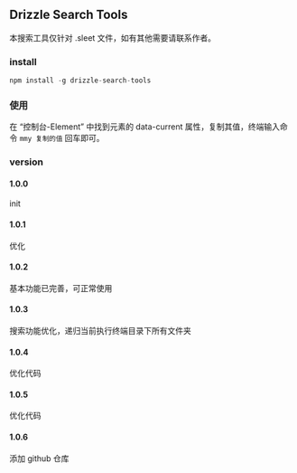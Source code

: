 ## Drizzle Search Tools

本搜索工具仅针对 .sleet 文件，如有其他需要请联系作者。

### install

```javascript
npm install -g drizzle-search-tools
```

### 使用

在 “控制台-Element” 中找到元素的 data-current 属性，复制其值，终端输入命令 `mmy 复制的值` 回车即可。

### version

#### 1.0.0

init

#### 1.0.1

优化

#### 1.0.2

基本功能已完善，可正常使用

#### 1.0.3

搜索功能优化，递归当前执行终端目录下所有文件夹

#### 1.0.4

优化代码

#### 1.0.5

优化代码

#### 1.0.6

添加 github 仓库
